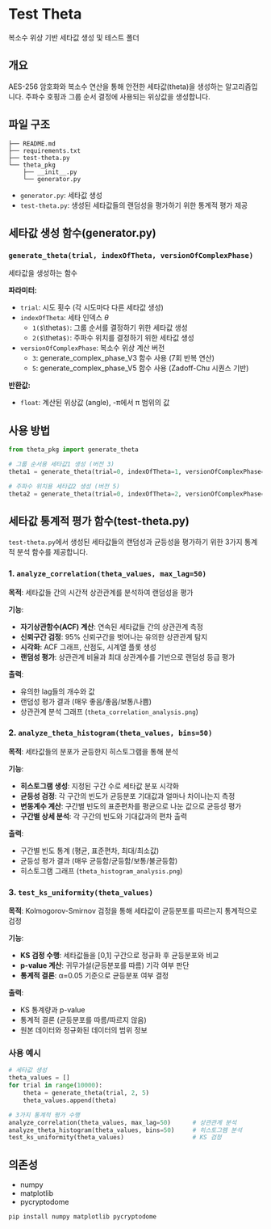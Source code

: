 # Test Theta

복소수 위상 기반 세타값 생성 및 테스트 폴더

## 개요

AES-256 암호화와 복소수 연산을 통해 안전한 세타값(theta)을 생성하는 알고리즘입니다. 
주파수 호핑과 그룹 순서 결정에 사용되는 위상값을 생성합니다.

## 파일 구조
```
├── README.md
├── requirements.txt
├── test-theta.py
└── theta_pkg
    ├── __init__.py
    └── generator.py
```
- `generator.py`: 세타값 생성
- `test-theta.py`: 생성된 세타값들의 랜덤성을 평가하기 위한 통계적 평가 제공

## 세타값 생성 함수(generator.py)

### `generate_theta(trial, indexOfTheta, versionOfComplexPhase)`

세타값을 생성하는 함수

**파라미터:**
- `trial`: 시도 횟수 (각 시도마다 다른 세타값 생성)
- `indexOfTheta`: 세타 인덱스
$\theta$
  - `1($`\theta`$)`: 그룹 순서를 결정하기 위한 세타값 생성
  - `2($`\theta`$)`: 주파수 위치를 결정하기 위한 세타값 생성
- `versionOfComplexPhase`: 복소수 위상 계산 버전
  - `3`: generate_complex_phase_V3 함수 사용 (7회 반복 연산)
  - `5`: generate_complex_phase_V5 함수 사용 (Zadoff-Chu 시퀀스 기반)

**반환값:**
- `float`: 계산된 위상값 (angle), -π에서 π 범위의 값

## 사용 방법

```python
from theta_pkg import generate_theta

# 그룹 순서용 세타값1 생성 (버전 3)
theta1 = generate_theta(trial=0, indexOfTheta=1, versionOfComplexPhase=3)

# 주파수 위치용 세타값2 생성 (버전 5)
theta2 = generate_theta(trial=0, indexOfTheta=2, versionOfComplexPhase=5)
```

## 세타값 통계적 평가 함수(test-theta.py)

`test-theta.py`에서 생성된 세타값들의 랜덤성과 균등성을 평가하기 위한 3가지 통계적 분석 함수를 제공합니다.

### 1. `analyze_correlation(theta_values, max_lag=50)`

**목적**: 세타값들 간의 시간적 상관관계를 분석하여 랜덤성을 평가

**기능**:
- **자기상관함수(ACF) 계산**: 연속된 세타값들 간의 상관관계 측정
- **신뢰구간 검정**: 95% 신뢰구간을 벗어나는 유의한 상관관계 탐지
- **시각화**: ACF 그래프, 산점도, 시계열 플롯 생성
- **랜덤성 평가**: 상관관계 비율과 최대 상관계수를 기반으로 랜덤성 등급 평가

**출력**: 
- 유의한 lag들의 개수와 값
- 랜덤성 평가 결과 (매우 좋음/좋음/보통/나쁨)
- 상관관계 분석 그래프 (`theta_correlation_analysis.png`)

### 2. `analyze_theta_histogram(theta_values, bins=50)`

**목적**: 세타값들의 분포가 균등한지 히스토그램을 통해 분석

**기능**:
- **히스토그램 생성**: 지정된 구간 수로 세타값 분포 시각화
- **균등성 검정**: 각 구간의 빈도가 균등분포 기대값과 얼마나 차이나는지 측정
- **변동계수 계산**: 구간별 빈도의 표준편차를 평균으로 나눈 값으로 균등성 평가
- **구간별 상세 분석**: 각 구간의 빈도와 기대값과의 편차 출력

**출력**:
- 구간별 빈도 통계 (평균, 표준편차, 최대/최소값)
- 균등성 평가 결과 (매우 균등함/균등함/보통/불균등함)
- 히스토그램 그래프 (`theta_histogram_analysis.png`)

### 3. `test_ks_uniformity(theta_values)`

**목적**: Kolmogorov-Smirnov 검정을 통해 세타값이 균등분포를 따르는지 통계적으로 검정

**기능**:
- **KS 검정 수행**: 세타값들을 [0,1] 구간으로 정규화 후 균등분포와 비교
- **p-value 계산**: 귀무가설(균등분포를 따름) 기각 여부 판단
- **통계적 결론**: α=0.05 기준으로 균등분포 여부 결정

**출력**:
- KS 통계량과 p-value
- 통계적 결론 (균등분포를 따름/따르지 않음)
- 원본 데이터와 정규화된 데이터의 범위 정보

### 사용 예시

```python
# 세타값 생성
theta_values = []
for trial in range(10000):
    theta = generate_theta(trial, 2, 5)
    theta_values.append(theta)

# 3가지 통계적 평가 수행
analyze_correlation(theta_values, max_lag=50)      # 상관관계 분석
analyze_theta_histogram(theta_values, bins=50)     # 히스토그램 분석  
test_ks_uniformity(theta_values)                   # KS 검정
```

## 의존성

- numpy
- matplotlib
- pycryptodome

```bash
pip install numpy matplotlib pycryptodome
```
